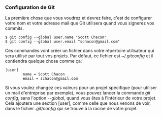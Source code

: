 ### Configuration de Git ###

La première chose que vous voudrez et devrez faire, c'est de configurer
votre nom et votre adresse mail que Git utilisera quand vous signerez
vos commits.

    $ git config --global user.name "Scott Chacon"
    $ git config --global user.email "schacon@gmail.com"

Ces commandes vont créer un fichier dans votre répertoire utilisateur qui 
sera utilisé par tout vos projets. Par défaut, ce fichier est
*~/.gitconfig* et il contiendra quelque chose comme ça:

    [user]
            name = Scott Chacon
            email = schacon@gmail.com
            
Si vous voulez changez ces valeurs pour un projet spécifique (pour utiliser
un mail d'entreprise par exemple), vous pouvez lancer la commande
*git config*, sans l'option *--global*, quand vous êtes à l'intérieur de
votre projet. Cela ajoutera une section [user], comme celle que nous venons
de voir, dans le fichier *.git/config* qui se trouve à la racine de votre
projet.